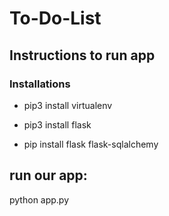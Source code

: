 # To-Do-List

## Instructions to run app 

### Installations

- pip3 install virtualenv

 - pip3 install flask

 - pip install flask flask-sqlalchemy


## run our app:

  python app.py
